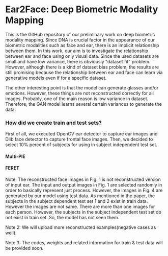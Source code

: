 # Ear2Face: Deep Biometric Modality Mapping

This is the GitHub repository of our preliminary work on deep biometric modality mapping. Since DNA is crucial factor in the appearance of our biometric modalities such as face and ear, there is an implicit relationship between them. In this work, our aim is to investigate the relationship between ear and face using only visual data. Since the used datasets are small and have low variance, there is obviously "dataset fit" problem. However, although there is a kind of dataset bias problem, the results are still promising because the relationship between ear and face can learn via generative models even if for a specific dataset.

The other interesting point is that the model can generate glasses and/or emotions. However, these things are not reconstructed correctly for all images. Probably, one of the main reason is low variance in dataset. Therefore, the GAN model learns several certain variances to generate the data.

### How did we create train and test sets?

First of all, we executed OpenCV ear detector to capture ear images and Dlib face detector to capture frontal face images. Then, we decided to select 10\% percent of subjects for using in subject independent test set. 

#### Multi-PIE

#### FERET

Note: The reconstructed face images in Fig. 1 is not reconstructed version of input ear. The input and output images in Fig. 1 are selected randomly in order to basically represent just process. However, the images in Fig. 4 are generated by our model using test data. As mentioned in the paper, the subjects in the subject dependent test set 1 and 2 exist in train data. However the images are not same. There are more than one images for each person. However, the subjects in the subject independent test set do not exist in train set. So, the model has not seen them.

Note 2: We will upload more reconstructed examples(negative cases as well).

Note 3: The codes, weights and related information for train & test data will be provided soon.
